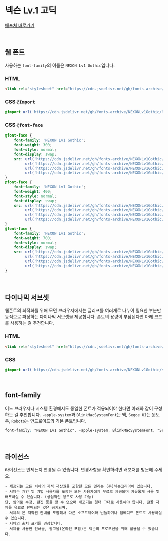# 넥슨 Lv.1 고딕

[배포처 바로가기](http://levelup.nexon.com/font/index.aspx?page=1)

&nbsp;

## 웹 폰트

사용하는 `font-family`의 이름은 `NEXON Lv1 Gothic`입니다.

### HTML

```html
<link rel="stylesheet" href="https://cdn.jsdelivr.net/gh/fonts-archive/NEXONLv1Gothic/NEXONLv1Gothic.css" type="text/css"/>
```

### CSS `@Import`

```css
@import url('https://cdn.jsdelivr.net/gh/fonts-archive/NEXONLv1Gothic/NEXONLv1Gothic.css');
```

### CSS `@font-face`

```css
@font-face {
    font-family: 'NEXON Lv1 Gothic';
    font-weight: 300;
    font-style: normal;
    font-display: swap;
    src: url('https://cdn.jsdelivr.net/gh/fonts-archive/NEXONLv1Gothic/NEXONLv1Gothic-Light.woff2') format('woff2'),
         url('https://cdn.jsdelivr.net/gh/fonts-archive/NEXONLv1Gothic/NEXONLv1Gothic-Light.woff') format('woff'),
         url('https://cdn.jsdelivr.net/gh/fonts-archive/NEXONLv1Gothic/NEXONLv1Gothic-Light.otf') format('opentype'),
         url('https://cdn.jsdelivr.net/gh/fonts-archive/NEXONLv1Gothic/NEXONLv1Gothic-Light.ttf') format('truetype');
}
@font-face {
    font-family: 'NEXON Lv1 Gothic';
    font-weight: 400;
    font-style: normal;
    font-display: swap;
    src: url('https://cdn.jsdelivr.net/gh/fonts-archive/NEXONLv1Gothic/NEXONLv1Gothic-Regular.woff2') format('woff2'),
         url('https://cdn.jsdelivr.net/gh/fonts-archive/NEXONLv1Gothic/NEXONLv1Gothic-Regular.woff') format('woff'),
         url('https://cdn.jsdelivr.net/gh/fonts-archive/NEXONLv1Gothic/NEXONLv1Gothic-Regular.otf') format('opentype'),
         url('https://cdn.jsdelivr.net/gh/fonts-archive/NEXONLv1Gothic/NEXONLv1Gothic-Regular.ttf') format('truetype');
}
@font-face {
    font-family: 'NEXON Lv1 Gothic';
    font-weight: 700;
    font-style: normal;
    font-display: swap;
    src: url('https://cdn.jsdelivr.net/gh/fonts-archive/NEXONLv1Gothic/NEXONLv1Gothic-Bold.woff2') format('woff2'),
         url('https://cdn.jsdelivr.net/gh/fonts-archive/NEXONLv1Gothic/NEXONLv1Gothic-Bold.woff') format('woff'),
         url('https://cdn.jsdelivr.net/gh/fonts-archive/NEXONLv1Gothic/NEXONLv1Gothic-Bold.otf') format('opentype'),
         url('https://cdn.jsdelivr.net/gh/fonts-archive/NEXONLv1Gothic/NEXONLv1Gothic-Bold.ttf') format('truetype');
}
```

&nbsp;

## 다이나믹 서브셋

웹폰트의 최적화를 위해 모던 브라우저에서는 글리프를 여러개로 나누어 필요한 부분만 동적으로 파싱하는 다이나믹 서브셋을 제공합니다. 폰트의 용량이 부담된다면 아래 코드를 사용하는 걸 추천합니다.

### HTML

```html
<link rel="stylesheet" href="https://cdn.jsdelivr.net/gh/fonts-archive/NEXONLv1Gothic/subsets/NEXONLv1Gothic-dynamic-subset.css" type="text/css"/>
```

### CSS

```css
@import url('https://cdn.jsdelivr.net/gh/fonts-archive/NEXONLv1Gothic/subsets/NEXONLv1Gothic-dynamic-subset.css');
```

&nbsp;

## font-family

어느 브라우저나 시스템 환경에서도 동일한 폰트가 적용되어야 한다면 아래와 같이 구성하는 걸 추천합니다. `-apple-system`과 `BlinkMacSystemFont`는 맥, `Segoe UI`는 윈도우, `Roboto`는 안드로이드의 기본 폰트입니다.


```css
font-family: "NEXON Lv1 Gothic", -apple-system, BlinkMacSystemFont, "Segoe UI", Roboto, Oxygen, Ubuntu, Cantarell, "Open Sans", "Helvetica Neue", sans-serif;
```

&nbsp;

## 라이선스

라이선스는 언제든지 변경될 수 있습니다. 변경사항을 확인하려면 배포처를 방문해 주세요.

```
- 제공되는 모든 서체의 지적 재산권을 포함한 모든 권리는 (주)넥슨코리아에 있습니다. 
- 서체는 개인 및 기업 사용자를 포함한 모든 사용자에게 무료로 제공되며 자유롭게 사용 및 배포하실 수 있습니다. (상업적인 용도로 사용 가능) 
단, 임의로 수정, 편집 등을 할 수 없으며 배포되는 형태 그대로 사용해야 합니다. 글꼴 자체를 유료로 판매되는 것은 금지되며, 
- 서체의 본 저작권 안내를 포함해서 다른 소프트웨어와 번들하거나 임베디드 폰트로 사용하실 수 있습니다. 
- 서체의 출처 표기를 권장합니다. 
- 서체를 사용한 인쇄물, 광고물(온라인 포함)은 넥슨의 프로모션을 위해 활용될 수 있습니다.
```
